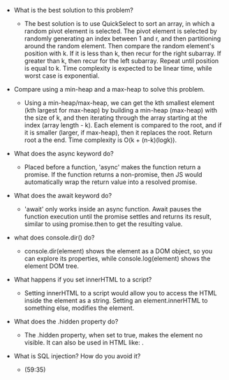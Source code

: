 - What is the best solution to this problem?
  - The best solution is to use QuickSelect to sort an array, in which a random pivot element is selected. The pivot element is selected by randomly generating an index between 1 and r, and then partitioning around the random element. Then compare the random element's position with k. If it is less than k, then recur for the right subarray. If greater than k, then recur for the left subarray. Repeat until position is equal to k. Time complexity is expected to be linear time, while worst case is exponential.

- Compare using a min-heap and a max-heap to
solve this problem.
  - Using a min-heap/max-heap, we can get the kth smallest element (kth largest for max-heap) by building a min-heap (max-heap) with the size of k, and then iterating through the array starting at the index (array length - k). Each element is compared to the root, and if it is smaller (larger, if max-heap), then it replaces the root. Return root a the end.
  Time complexity is O(k + (n-k)(logk)).


- What does the async keyword do?
  - Placed before a function, 'async' makes the function return a promise. If the function returns a non-promise, then JS would automatically wrap the return value into a resolved promise.


- What does the await keyword do?
  - 'await' only works inside an async function. Await pauses the function execution until the promise settles and returns its result, similar to using promise.then to get the resulting value.


- what does console.dir() do?
  - console.dir(element) shows the element as a DOM object, so you can explore its properties, while console.log(element) shows the element DOM tree.


- What happens if you set innerHTML to a
script?
  - Setting innerHTML to a script would allow you to access the HTML inside the element as a string. Setting an element.innerHTML to something else, modifies the element.


- What does the .hidden property do?
  - The .hidden property, when set to true, makes the element no visible. It can also be used in HTML like: <div hidden>Hidden Text</div>.
  

- What is SQL injection? How do you avoid it?
  - (59:35)
